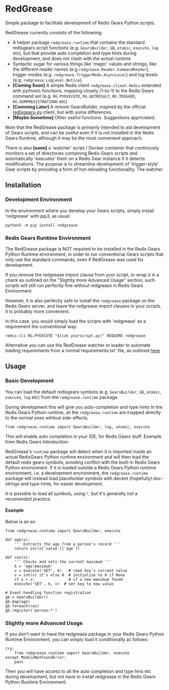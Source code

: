 # RedGrease
Simple package to facilitate development of Redis Gears Python scripts.

RedGrease currently consists of the followinig:
- A helper package `redgrease.runtime` that contains the standard redisgears script functions (e.g. `GearsBuilder`, `GB`, `atomic`, `execute`, `log` etc), but that provide auto completion and type hints during development, and does not clash with the actual runtime.
- Syntactic sugar for various things like 'magic' values and strings, like the different reader names (e.g `redgrease.Reader.CommandReader`), trigger modes (e.g. `redgrease.TriggerMode.AsyncLocal`) and log levels (e.g. `redgrease.LogLevel.Notice`). 
- **[Coming Soon]** A simple Redis client `redgrease.client.Redis` extended with pythonic functions, mapping closely (1-to-1) to the Redis Gears command set (e.g. `RG.PYEXECUTE`, `RG.GETRESULT`, `RG.TRIGGER`, `RG.DUMPREGISTRATIONS` etc)
- **[Comming Later]** A remote GearsBuilder, inspired by the official [redisgears-py](https://github.com/RedisGears/redisgears-py) client, but with some differences.
- **[Maybe Sometime]** Other useful functions. Suggestions appriciated. 

Note that the RedGrease package is primarily intended to aid development of Gears scripts, and can be useful even if it is not installed in the Redis Gears Runtime, although it may be the most convenient approach.

There is also **[soon]** a 'watcher' script / Docker container that continously monitors a set of directories containing Redis Gears scripts and automatically 'executes' them on a Redis Gear instance if it detects modifications. The purpose is to streamline development of 'trigger-style' Gear scripts by providing a form of hot-reloading functionality. The watcher

## Installation
### Development Environment
In the environment where you develop your Gears scripts, simply install 'redgrease' with pip3, as usual:
```
python3 -m pip install redgrease
```

### Redis Gears Runtime Environment
The RedGrease package is NOT required to be installed in the Redis Gears Python Runtime environment, in order to run conventional Gears scripts that only use the standard commands, even if RedGrease was used for development.

If you remove the redgrease import clause from your script, or wrap it in a check as outlined on the "Slightly more Advanced Usage" section, such scripts will still run perfectly fine without redgrease in Redis Gears Environment.

However, it is also perfectly safe to install the `redgrease` package on the Redis Gears server, and leave the redgrease import clauses in your scripts. It is probably more convenient.

In this case, you would simply load the scripts with 'redgrease' as a requirement the conventional way:
```
redis-cli RG.PYEXCUTE "$(cat yourscript.py)" REQUIRE redgrease
```
Alternative you can use the RedGrease watcher or loader to automate loading requirements from a normal'requirements.txt' file, as outlined [here](https://github.com/lyngon/redgrease) 

## Usage
### Basic Development 
You can load the default redisgears symbols (e.g. `GearsBuilder`, `GB`, `atomic`, `execute`, `log` etc) from the `redgrease.runtime` package. 

During development this will give you auto-completion and type hints
In the Redis Gears Python runtime, all the `redgrease.runtime` are mapped directly to the normal ones wihtout side-effects.

```
from redgrease.runtime import GearsBuilder, log, atomic, execute
```

This will enable auto completion in your IDE, for Redis Gears stuff. Example from Redis Gears Introduction:

RedGrease's `runtime` package will detect when it is imported inside an actual RedisGears Python runtime environment and will then load the default redis gears symbols, avoiding conflict with the built-in Redis Gears Python environment.
If it is loaded outside a Redis Gears Python runtime environment, i.e. a development environment, the `redgrease.runtime` package will instead load placeholder symbols with decent (hopefully) doc-strings and type-hints, for easier development.

It is possible to load all symbols, using `*`, but it's generally not a recomended practice.

#### Example
Below is an ex
```
from redgrease.runtime import GearsBuilder, execute

def age(x):
    ''' Extracts the age from a person's record '''
    return int(x['value']['age'])

def cas(x):
    ''' Checks and sets the current maximum '''
    k = 'age:maximum'
    v = execute('GET', k)   # read key's current value
    v = int(v) if v else 0  # initialize to 0 if None
    if x > v:               # if a new maximum found
    execute('SET', k, x)  # set key to new value

# Event handling function registration
gb = GearsBuilder()
gb.map(age)
gb.foreach(cas)
gb.register('person:*')

```

### Slightly more Advanced Usage
If you don't want to have the redgrease package in your Redis Gears Python Runtime Environment, you can  simply load it conditionally as follows:
```
try:
    from redgrease.runtime import GearsBuilder, execute
except ModuleNotFoundError:
    pass
```
Then you will have access to all the auto completion and type hins etc during development, but not have to install redgrease in the Redis Gears Python Runtime Environment.
